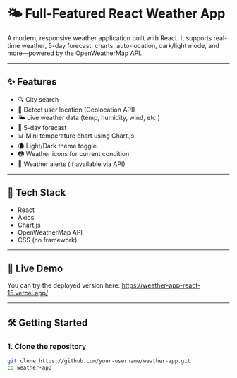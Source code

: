 # 🌤️ Full-Featured React Weather App

A modern, responsive weather application built with React. It supports real-time weather, 5-day forecast, charts, auto-location, dark/light mode, and more—powered by the OpenWeatherMap API.

---

## ✨ Features

- 🔍 City search
- 📍 Detect user location (Geolocation API)
- 🌤️ Live weather data (temp, humidity, wind, etc.)
- 📅 5-day forecast
- 📊 Mini temperature chart using Chart.js
- 🌘 Light/Dark theme toggle
- 📷 Weather icons for current condition
- 🔔 Weather alerts (if available via API)

---

## 🔧 Tech Stack

- React
- Axios
- Chart.js
- OpenWeatherMap API
- CSS (no framework)

---

## 🚀 Live Demo

You can try the deployed version here: https://weather-app-react-15.vercel.app/

---

## 🛠️ Getting Started

### 1. Clone the repository

```bash
git clone https://github.com/your-username/weather-app.git
cd weather-app
